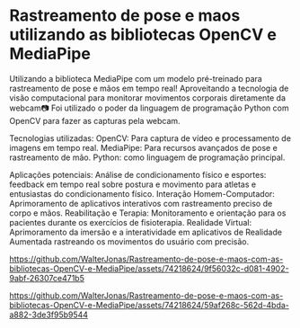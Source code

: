 # Rastreamento de pose e maos utilizando as bibliotecas OpenCV e MediaPipe
Utilizando a biblioteca MediaPipe com um modelo pré-treinado para rastreamento de pose e mãos em tempo real!  Aproveitando a tecnologia de visão computacional para monitorar movimentos corporais diretamente da webcam📷 Foi utilizado o poder da linguagem de programação Python com OpenCV para fazer as capturas pela webcam.

Tecnologias utilizadas:
OpenCV: Para captura de vídeo e processamento de imagens em tempo real.
MediaPipe: Para recursos avançados de pose e rastreamento de mão.
Python: como linguagem de programação principal.

Aplicações potenciais:
Análise de condicionamento físico e esportes: feedback em tempo real sobre postura e movimento para atletas e entusiastas do condicionamento físico.
Interação Homem-Computador: Aprimoramento de aplicativos interativos com rastreamento preciso de corpo e mãos.
Reabilitação e Terapia: Monitoramento e orientação para os pacientes durante os exercícios de fisioterapia.
Realidade Virtual: Aprimoramento da imersão e a interatividade em aplicativos de Realidade Aumentada rastreando os movimentos do usuário com precisão.

https://github.com/WalterJonas/Rastreamento-de-pose-e-maos-com-as-bibliotecas-OpenCV-e-MediaPipe/assets/74218624/9f56032c-d081-4902-9abf-26307ce471b5

https://github.com/WalterJonas/Rastreamento-de-pose-e-maos-com-as-bibliotecas-OpenCV-e-MediaPipe/assets/74218624/59af268c-562d-4bda-a882-3de3f95b9544

